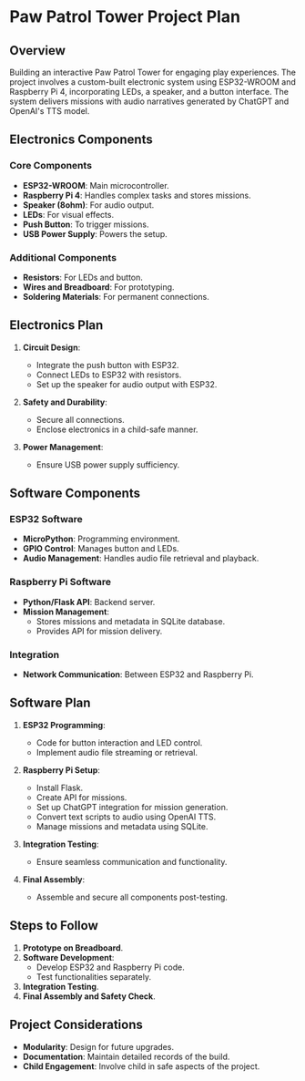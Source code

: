 # Paw Patrol Tower Project Plan

## Overview
Building an interactive Paw Patrol Tower for engaging play experiences. The project involves a custom-built electronic system using ESP32-WROOM and Raspberry Pi 4, incorporating LEDs, a speaker, and a button interface. The system delivers missions with audio narratives generated by ChatGPT and OpenAI's TTS model.

## Electronics Components

### Core Components
- **ESP32-WROOM**: Main microcontroller.
- **Raspberry Pi 4**: Handles complex tasks and stores missions.
- **Speaker (8ohm)**: For audio output.
- **LEDs**: For visual effects.
- **Push Button**: To trigger missions.
- **USB Power Supply**: Powers the setup.

### Additional Components
- **Resistors**: For LEDs and button.
- **Wires and Breadboard**: For prototyping.
- **Soldering Materials**: For permanent connections.

## Electronics Plan

1. **Circuit Design**:
   - Integrate the push button with ESP32.
   - Connect LEDs to ESP32 with resistors.
   - Set up the speaker for audio output with ESP32.

2. **Safety and Durability**:
   - Secure all connections.
   - Enclose electronics in a child-safe manner.

3. **Power Management**:
   - Ensure USB power supply sufficiency.

## Software Components

### ESP32 Software
- **MicroPython**: Programming environment.
- **GPIO Control**: Manages button and LEDs.
- **Audio Management**: Handles audio file retrieval and playback.

### Raspberry Pi Software
- **Python/Flask API**: Backend server.
- **Mission Management**:
  - Stores missions and metadata in SQLite database.
  - Provides API for mission delivery.

### Integration
- **Network Communication**: Between ESP32 and Raspberry Pi.

## Software Plan

1. **ESP32 Programming**:
   - Code for button interaction and LED control.
   - Implement audio file streaming or retrieval.

2. **Raspberry Pi Setup**:
   - Install Flask.
   - Create API for missions.
   - Set up ChatGPT integration for mission generation.
   - Convert text scripts to audio using OpenAI TTS.
   - Manage missions and metadata using SQLite.

3. **Integration Testing**:
   - Ensure seamless communication and functionality.

4. **Final Assembly**:
   - Assemble and secure all components post-testing.

## Steps to Follow

1. **Prototype on Breadboard**.
2. **Software Development**:
   - Develop ESP32 and Raspberry Pi code.
   - Test functionalities separately.
3. **Integration Testing**.
4. **Final Assembly and Safety Check**.

## Project Considerations

- **Modularity**: Design for future upgrades.
- **Documentation**: Maintain detailed records of the build.
- **Child Engagement**: Involve child in safe aspects of the project.
